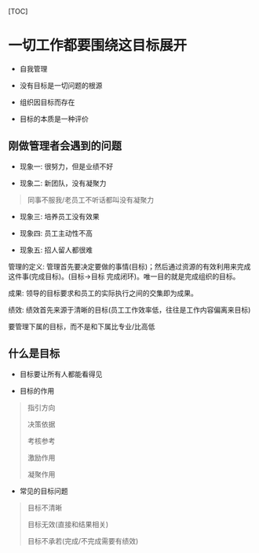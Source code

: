 [TOC]

# 一切工作都要围绕这目标展开

- 自我管理

- 没有目标是一切问题的根源

- 组织因目标而存在

- 目标的本质是一种评价

## 刚做管理者会遇到的问题

- 现象一: 很努力，但是业绩不好

- 现象二: 新团队，没有凝聚力

> 同事不服我/老员工不听话都叫没有凝聚力

- 现象三: 培养员工没有效果

- 现象四: 员工主动性不高

- 现象五: 招人留人都很难

管理的定义: 管理首先要决定要做的事情(目标)；然后通过资源的有效利用来完成这件事(完成目标)。(目标->目标 完成闭环)。唯一目的就是完成组织的目标。

成果: 领导的目标要求和员工的实际执行之间的交集即为成果。

绩效: 绩效首先来源于清晰的目标(员工工作效率低，往往是工作内容偏离来目标)

要管理下属的目标，而不是和下属比专业/比高低

## 什么是目标

- 目标要让所有人都能看得见

- 目标的作用

> 指引方向
>
> 决策依据
>
> 考核参考
>
> 激励作用
>
> 凝聚作用

- 常见的目标问题

> 目标不清晰
>
> 目标无效(直接和结果相关)
>
> 目标不承若(完成/不完成需要有绩效)



